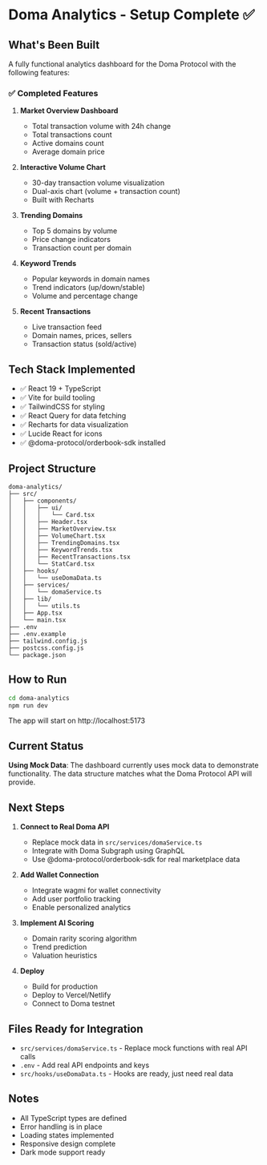 # Doma Analytics - Setup Complete ✅

## What's Been Built

A fully functional analytics dashboard for the Doma Protocol with the following features:

### ✅ Completed Features

1. **Market Overview Dashboard**
   - Total transaction volume with 24h change
   - Total transactions count
   - Active domains count
   - Average domain price

2. **Interactive Volume Chart**
   - 30-day transaction volume visualization
   - Dual-axis chart (volume + transaction count)
   - Built with Recharts

3. **Trending Domains**
   - Top 5 domains by volume
   - Price change indicators
   - Transaction count per domain

4. **Keyword Trends**
   - Popular keywords in domain names
   - Trend indicators (up/down/stable)
   - Volume and percentage change

5. **Recent Transactions**
   - Live transaction feed
   - Domain names, prices, sellers
   - Transaction status (sold/active)

## Tech Stack Implemented

- ✅ React 19 + TypeScript
- ✅ Vite for build tooling
- ✅ TailwindCSS for styling
- ✅ React Query for data fetching
- ✅ Recharts for data visualization
- ✅ Lucide React for icons
- ✅ @doma-protocol/orderbook-sdk installed

## Project Structure

```
doma-analytics/
├── src/
│   ├── components/
│   │   ├── ui/
│   │   │   └── Card.tsx
│   │   ├── Header.tsx
│   │   ├── MarketOverview.tsx
│   │   ├── VolumeChart.tsx
│   │   ├── TrendingDomains.tsx
│   │   ├── KeywordTrends.tsx
│   │   ├── RecentTransactions.tsx
│   │   └── StatCard.tsx
│   ├── hooks/
│   │   └── useDomaData.ts
│   ├── services/
│   │   └── domaService.ts
│   ├── lib/
│   │   └── utils.ts
│   ├── App.tsx
│   └── main.tsx
├── .env
├── .env.example
├── tailwind.config.js
├── postcss.config.js
└── package.json
```

## How to Run

```bash
cd doma-analytics
npm run dev
```

The app will start on http://localhost:5173

## Current Status

**Using Mock Data**: The dashboard currently uses mock data to demonstrate functionality. The data structure matches what the Doma Protocol API will provide.

## Next Steps

1. **Connect to Real Doma API**
   - Replace mock data in `src/services/domaService.ts`
   - Integrate with Doma Subgraph using GraphQL
   - Use @doma-protocol/orderbook-sdk for real marketplace data

2. **Add Wallet Connection**
   - Integrate wagmi for wallet connectivity
   - Add user portfolio tracking
   - Enable personalized analytics

3. **Implement AI Scoring**
   - Domain rarity scoring algorithm
   - Trend prediction
   - Valuation heuristics

4. **Deploy**
   - Build for production
   - Deploy to Vercel/Netlify
   - Connect to Doma testnet

## Files Ready for Integration

- `src/services/domaService.ts` - Replace mock functions with real API calls
- `.env` - Add real API endpoints and keys
- `src/hooks/useDomaData.ts` - Hooks are ready, just need real data

## Notes

- All TypeScript types are defined
- Error handling is in place
- Loading states implemented
- Responsive design complete
- Dark mode support ready

